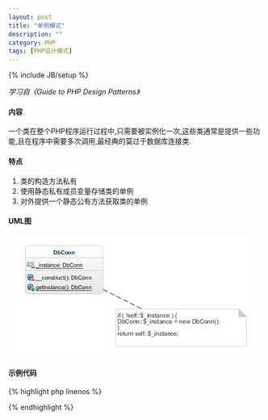 ```yaml
---
layout: post
title: "单例模式"
description: ""
category: PHP
tags: [PHP设计模式]
---
```

{% include JB/setup %}

*学习自《Guide to PHP Design Patterns》*

#### 内容

一个类在整个PHP程序运行过程中,只需要被实例化一次,这些类通常是提供一些功能,且在程序中需要多次调用,最经典的莫过于数据库连接类.

#### 特点

1. 类的构造方法私有
2. 使用静态私有成员变量存储类的单例
3. 对外提供一个静态公有方法获取类的单例
<!--more-->

#### UML图
![factory](/assets/img/201309170101.jpg)

#### 示例代码

{% highlight php linenos %}
<?php
/**
 * 数据库连接类
 */
class DbConn {
    /**
     * @static class 当前类的实例
     */
    static private $_instance = NULL;

    /**
     * 私有构造器,使其无法通过new实例化类
     * 
     * @return NULL
     */
    private function __construct(){
    }

    /**
     * 返回当前类的实例
     * 
     * @static
     * @return class 当前类的实例
     */
    static public function getInstance(){
      if ( !self::$_instance ) {
        DbConn::$_instance = new DbConn();
      }
      return self::$_instance;
    }
}
?>
{% endhighlight %}